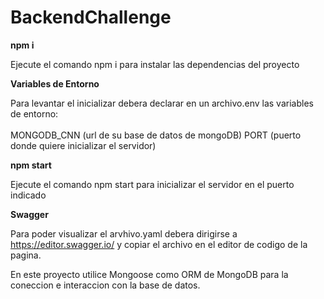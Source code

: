 # BackendChallenge

<b>npm i</b><br/>

Ejecute el comando npm i para instalar las dependencias del proyecto

<b>Variables de Entorno</b>

Para levantar el inicializar debera declarar en un archivo.env las variables de entorno:<br/><br/>
MONGODB_CNN (url de su base de datos de mongoDB)
PORT (puerto donde quiere inicializar el servidor)

<b>npm start</b><br/>

Ejecute el comando npm start para inicializar el servidor en el puerto indicado 

<b>Swagger</b><br/>

Para poder visualizar el arvhivo.yaml debera dirigirse a https://editor.swagger.io/ y copiar el archivo en el editor de codigo de la pagina.

En este proyecto utilice Mongoose como ORM de MongoDB para la coneccion e interaccion con la base de datos.